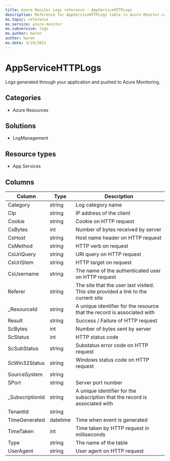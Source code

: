 ```yaml
---
title: Azure Monitor Logs reference - AppServiceHTTPLogs
description: Reference for AppServiceHTTPLogs table in Azure Monitor Logs.
ms.topic: reference
ms.service: azure-monitor
ms.subservice: logs
ms.author: bwren
author: bwren
ms.date: 3/19/2021
---
```


# AppServiceHTTPLogs

 Logs generated through your application and pushed to Azure Monitoring.

## Categories

- Azure Resources
## Solutions

- LogManagement
## Resource types

- App Services




## Columns

|Column|Type|Description|
|---|---|---|
|Category|string|Log category name|
|CIp|string|IP address of the client|
|Cookie|string|Cookie on HTTP request|
|CsBytes|int|Number of bytes received by server|
|CsHost|string|Host name header on HTTP request|
|CsMethod|string|HTTP verb on request|
|CsUriQuery|string|URI query on HTTP request|
|CsUriStem|string|HTTP target on request|
|CsUsername|string|The name of the authenticated user on HTTP request|
|Referer|string|The site that the user last visited. This site provided a link to the current site|
|_ResourceId|string|A unique identifier for the resource that the record is associated with|
|Result|string|Success / Failure of HTTP request|
|ScBytes|int|Number of bytes sent by server|
|ScStatus|int|HTTP status code|
|ScSubStatus|string|Substatus error code on HTTP request|
|ScWin32Status|string|Windows status code on HTTP request|
|SourceSystem|string||
|SPort|string|Server port number|
|_SubscriptionId|string|A unique identifier for the subscription that the record is associated with|
|TenantId|string||
|TimeGenerated|datetime|Time when event is generated|
|TimeTaken|int|Time taken by HTTP request in milliseconds|
|Type|string|The name of the table|
|UserAgent|string|User agent on HTTP request|
